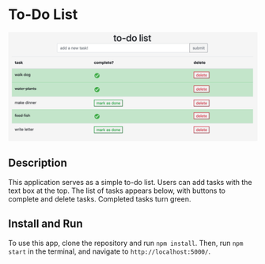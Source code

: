 # To-Do List

![screenshot](./screengrab.jpg)

## Description
This application serves as a simple to-do list. Users can add tasks with the text box at the top. The list of tasks appears below, with buttons to complete and delete tasks. Completed tasks turn green. 

## Install and Run
To use this app, clone the repository and run `npm install`.
Then, run `npm start` in the terminal, and navigate to `http://localhost:5000/`.


